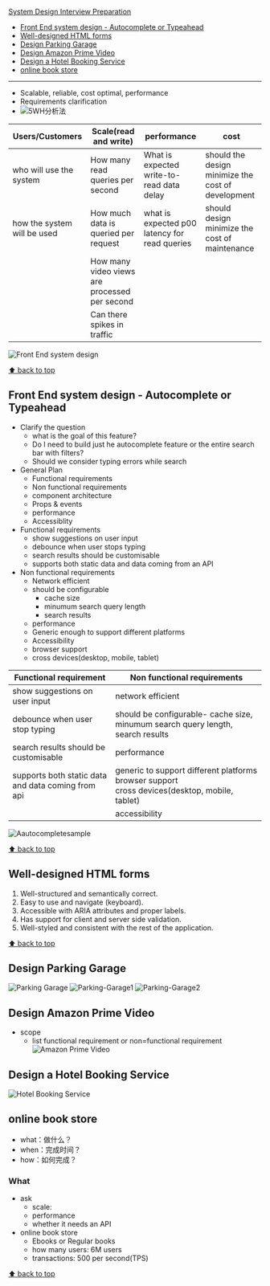 [System Design Interview Preparation](#top)

- [Front End system design - Autocomplete or Typeahead](#front-end-system-design---autocomplete-or-typeahead)
- [Well-designed HTML forms](#well-designed-html-forms)
- [Design Parking Garage](#design-parking-garage)
- [Design Amazon Prime Video](#design-amazon-prime-video)
- [Design a Hotel Booking Service](#design-a-hotel-booking-service)
- [online book store](#online-book-store)

----------------------------------------------------------------
- Scalable, reliable, cost optimal, performance
- Requirements clarification
- ![5WH分析法](./images/5WH分析法.png)

|Users/Customers|Scale(read and write)|performance|cost|
|---|---|---|---|
|who will use the system|How many read queries per second|What is expected write-to-read data delay|should the design minimize the cost of development|
|how the system will be used|How much data is queried per request|what is expected p00 latency for read queries|should design minimize the cost of maintenance|
||How many video views are processed per second|||
||Can there spikes in traffic|||

![Front End system design](./images/FrontEndsystemdesign.png)

[⬆ back to top](#top)

## Front End system design - Autocomplete or Typeahead

- Clarify the question
  - what is the goal of this feature?
  - Do I need to build just he autocomplete feature or the entire search bar with filters?
  - Should we consider typing errors while search
- General Plan
  - Functional requirements
  - Non functional requirements
  - component architecture
  - Props & events
  - performance
  - Accessiblity
- Functional requirements
  - show suggestions on user input
  - debounce when user stops typing
  - search results should be customisable
  - supports both static data and data coming from an API
- Non functional requirements
  - Network efficient
  - should be configurable
    - cache size
    - minumum search query length
    - search results
  - performance
  - Generic enough to support different platforms
  - Accessibility
  - browser support
  - cross devices(desktop, mobile, tablet)

| Functional requirement | Non functional requirements |
|---|---|
|show suggestions on user input |network efficient|
|debounce when user stop typing|should be configurable- cache size, minumum search query length, search results|
|search results should be customisable|performance|
|supports both static data and data coming from api|generic to support different platforms<br>browser support<br>cross devices(desktop, mobile, tablet)|
||accessibility|

![Aautocompletesample](./images/autocompletesample.png)

[⬆ back to top](#top)

## Well-designed HTML forms

1. Well-structured and semantically correct.
2. Easy to use and navigate (keyboard).
3. Accessible with ARIA attributes and proper labels.
4. Has support for client and server side validation.
6. Well-styled and consistent with the rest of the application.

[⬆ back to top](#top)

## Design Parking Garage

![Parking Garage](./images/Parking-Garage.png)
![Parking-Garage1](./images/Parking-Garage1.png)
![Parking-Garage2](./images/Parking-Garage2.png)

## Design Amazon Prime Video

- scope
  - list functional requirement or non=functional requirement 
![Amazon Prime Video](./images/Amazon-Prime-Video.png) 

## Design a Hotel Booking Service

![Hotel Booking Service](./images/Hotel-Booking-Service.png)

## online book store 

- what：做什么？
- when：完成时间？
- how：如何完成？

### What

- ask
  - scale: 
  - performance
  - whether it needs an API
- online book store 
  - Ebooks or Regular books
  - how many users: 6M users
  - transactions:   500 per second(TPS)

[⬆ back to top](#top)

